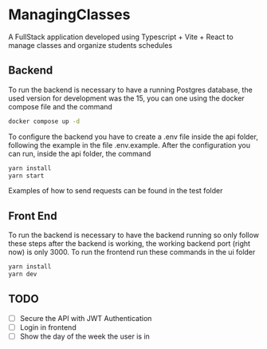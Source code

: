 # ManagingClasses

A FullStack application developed using Typescript + Vite + React to manage classes and organize students schedules

## Backend

To run the backend is necessary to have a running Postgres database, the used version for development was the 15, you can one using the docker compose file and the command  
```bash
docker compose up -d
```

To configure the backend you have to create a .env file inside the api folder, following the example in the file .env.example. After the configuration you can run, inside the api folder, the command
```bash
yarn install
yarn start
```

Examples of how to send requests can be found in the test folder

## Front End

To run the backend is necessary to have the backend running so only follow these steps after the backend is working, the working backend port (right now) is only 3000. To run the frontend run these commands in the ui folder
```bash
yarn install
yarn dev
```

## TODO

- [ ] Secure the API with JWT Authentication
- [ ] Login in frontend
- [ ] Show the day of the week the user is in
